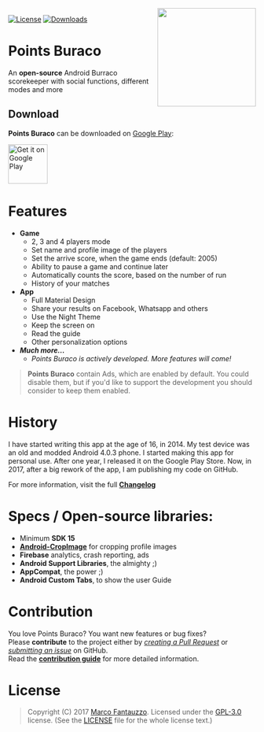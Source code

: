 <img src="http://marcofantauzzo.it/images/punti.png" align="right" width="200" height="200"/>

[![License](https://img.shields.io/badge/license-GPL%203.0-green.svg)](http://choosealicense.com/licenses/gpl-3.0/)
[![Downloads](https://img.shields.io/badge/google%20play%20downloads-5.000%2B-brightgreen.svg)](https://play.google.com/store/apps/details?id=com.marco97pa.puntiburraco)

# Points Buraco  

An **open-source** Android Burraco scorekeeper with social functions, different modes and more
 
 
## Download
 
 **Points Buraco** can be downloaded on [Google Play](https://play.google.com/store/apps/details?id=com.marco97pa.puntiburraco):
 
 <a href="https://play.google.com/store/apps/details?id=com.marco97pa.puntiburraco">
     <img alt="Get it on Google Play" src="https://play.google.com/intl/en_us/badges/images/generic/en_badge_web_generic.png" height="80px"/>
 </a>
 

# Features

- **Game**
  - 2, 3 and 4 players mode
  - Set name and profile image of the players
  - Set the arrive score, when the game ends (default: 2005)
  - Ability to pause a game and continue later
  - Automatically counts the score, based on the number of run
  - History of your matches
- **App**
  - Full Material Design
  - Share your results on Facebook, Whatsapp and others
  - Use the Night Theme
  - Keep the screen on
  - Read the guide
  - Other personalization options
- _**Much more...**_
  - _Points Buraco is actively developed. More features will come!_

> **Points Buraco** contain Ads, which are enabled by default. You could disable them, but if you'd like to support the development you should consider to keep them enabled.

# History

I have started writing this app at the age of 16, in 2014. My test device was an old and modded Android 4.0.3 phone.
I started making this app for personal use. After one year, I released it on the Google Play Store.
Now, in 2017, after a big rework of the app, I am publishing my code on GitHub.

For more information, visit the full [**Changelog**](CHANGELOG.md)

# Specs / Open-source libraries:

- Minimum **SDK 15**
- [**Android-CropImage**](https://github.com/lvillani/android-cropimage) for cropping profile images
- **Firebase** analytics, crash reporting, ads
- **Android Support Libraries**, the almighty ;)
- **AppCompat**, the power ;)
- **Android Custom Tabs**, to show the user Guide

# Contribution

You love Points Buraco? You want new features or bug fixes?  
Please **contribute** to the  project either by [_creating a Pull Request_](https://github.com/marco97pa/punti-burraco/compare) or [_submitting an issue_](https://github.com/marco97pa/punti-burraco/issues/new) on GitHub.  
Read the [**contribution guide**](CONTRIBUTE.md) for more detailed information.

# License

> Copyright (C) 2017 [Marco Fantauzzo](http://marcofantauzzo.it). 
> Licensed under the [GPL-3.0](https://www.gnu.org/licenses/gpl.html) license.
> (See the [LICENSE](https://github.com/marco97pa/punti-burraco/master/LICENSE) file for the whole license text.)

